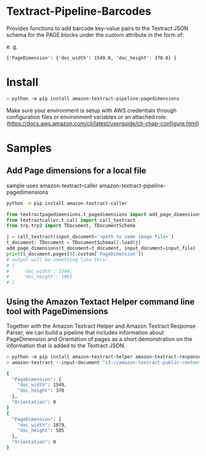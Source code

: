 # Textract-Pipeline-Barcodes

Provides functions to add barcode key-value pairs to the Textract JSON schema for the PAGE blocks under the custom attribute in the form of:

e. g.                             

```
{'PageDimension': {'doc_width': 1549.0, 'doc_height': 370.0} }
```

# Install

```bash
> python -m pip install amazon-textract-pipeline-pagedimensions
```

Make sure your environment is setup with AWS credentials through configuration files or environment variables or an attached role. (https://docs.aws.amazon.com/cli/latest/userguide/cli-chap-configure.html)

# Samples

## Add Page dimensions for a local file

sample uses amazon-textract-caller amazon-textract-pipeline-pagedimensions

```bash
python -m pip install amazon-textract-caller
```

```python
from textractpagedimensions.t_pagedimensions import add_page_dimensions
from textractcaller.t_call import call_textract
from trp.trp2 import TDocument, TDocumentSchema

j = call_textract(input_document='<path to some image file>')
t_document: TDocument = TDocumentSchema().load(j)
add_page_dimensions(t_document=t_document, input_document=input_file)
print(t_document.pages[0].custom['PageDimension']) 
# output will be something like this:
# {
#     'doc_width': 1544,
#     'doc_height': 1065
# }
```

## Using the Amazon Textact Helper command line tool with PageDimensions

Together with the Amazon Textract Helper and Amazon Textract Response Parser, we can build a pipeline that includes information about PageDimension and Orientation of pages
as a short demonstration on the information that is added to the Textract JSON.

```bash
> python -m pip install amazon-textract-helper amazon-textract-response-parser amazon-textract-pipeline-pagedimensions
> amazon-textract --input-document "s3://amazon-textract-public-content/blogs/2-pager-different-dimensions.pdf" | amazon-textract-pipeline-pagedimensions --input-document "s3://amazon-textract-public-content/blogs/2-pager-different-dimensions.pdf"  | amazon-textract-pipeline --components add_page_orientation | jq '.Blocks[] | select(.BlockType=="PAGE") | .Custom'

{
  "PageDimension": {
    "doc_width": 1549,
    "doc_height": 370
  },
  "Orientation": 0
}
{
  "PageDimension": {
    "doc_width": 1079,
    "doc_height": 505
  },
  "Orientation": 0
}
```

